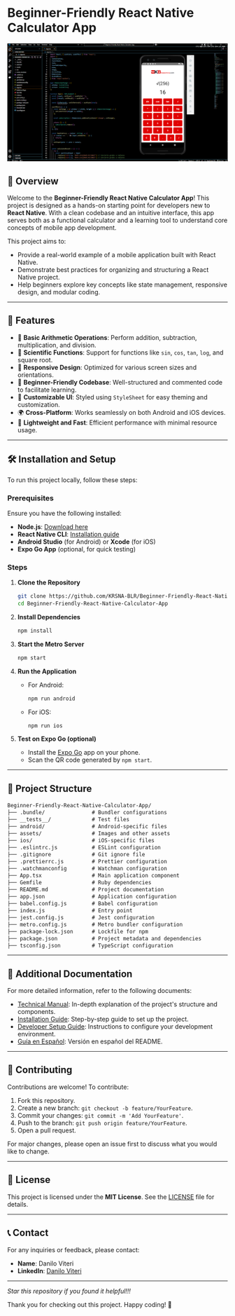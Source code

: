 # Beginner-Friendly React Native Calculator App

![App Preview](https://github.com/KRSNA-BLR/Beginner-Friendly-React-Native-Calculator-App/blob/main/assets/Beginner-Friendly-React-Native-Calculator-App-Kbasesorias-Danilo-Viteri.png)

## 🌟 Overview

Welcome to the **Beginner-Friendly React Native Calculator App**! This project is designed as a hands-on starting point for developers new to **React Native**. With a clean codebase and an intuitive interface, this app serves both as a functional calculator and a learning tool to understand core concepts of mobile app development.

This project aims to:

- Provide a real-world example of a mobile application built with React Native.
- Demonstrate best practices for organizing and structuring a React Native project.
- Help beginners explore key concepts like state management, responsive design, and modular coding.

---

## 🚀 Features

- 🧮 **Basic Arithmetic Operations**: Perform addition, subtraction, multiplication, and division.
- 🧪 **Scientific Functions**: Support for functions like `sin`, `cos`, `tan`, `log`, and square root.
- 📱 **Responsive Design**: Optimized for various screen sizes and orientations.
- 🔧 **Beginner-Friendly Codebase**: Well-structured and commented code to facilitate learning.
- 🎨 **Customizable UI**: Styled using `StyleSheet` for easy theming and customization.
- 🌍 **Cross-Platform**: Works seamlessly on both Android and iOS devices.
- 🚀 **Lightweight and Fast**: Efficient performance with minimal resource usage.

---

## 🛠️ Installation and Setup

To run this project locally, follow these steps:

### Prerequisites

Ensure you have the following installed:

- **Node.js**: [Download here](https://nodejs.org/)
- **React Native CLI**: [Installation guide](https://reactnative.dev/docs/environment-setup)
- **Android Studio** (for Android) or **Xcode** (for iOS)
- **Expo Go App** (optional, for quick testing)

### Steps

1. **Clone the Repository**
   ```bash
   git clone https://github.com/KRSNA-BLR/Beginner-Friendly-React-Native-Calculator-App.git
   cd Beginner-Friendly-React-Native-Calculator-App
   ```

2. **Install Dependencies**
   ```bash
   npm install
   ```

3. **Start the Metro Server**
   ```bash
   npm start
   ```

4. **Run the Application**

   - For Android:
     ```bash
     npm run android
     ```
   - For iOS:
     ```bash
     npm run ios
     ```

5. **Test on Expo Go (optional)**
   - Install the [Expo Go](https://expo.dev/client) app on your phone.
   - Scan the QR code generated by `npm start`.

---

## 📂 Project Structure

```
Beginner-Friendly-React-Native-Calculator-App/
├── .bundle/               # Bundler configurations
├── __tests__/             # Test files
├── android/               # Android-specific files
├── assets/                # Images and other assets
├── ios/                   # iOS-specific files
├── .eslintrc.js           # ESLint configuration
├── .gitignore             # Git ignore file
├── .prettierrc.js         # Prettier configuration
├── .watchmanconfig        # Watchman configuration
├── App.tsx                # Main application component
├── Gemfile                # Ruby dependencies
├── README.md              # Project documentation
├── app.json               # Application configuration
├── babel.config.js        # Babel configuration
├── index.js               # Entry point
├── jest.config.js         # Jest configuration
├── metro.config.js        # Metro bundler configuration
├── package-lock.json      # Lockfile for npm
├── package.json           # Project metadata and dependencies
├── tsconfig.json          # TypeScript configuration
```

---

## 📖 Additional Documentation

For more detailed information, refer to the following documents:

- [Technical Manual](https://github.com/KRSNA-BLR/Beginner-Friendly-React-Native-Calculator-App/blob/main/TECHNICAL_MANUAL.md): In-depth explanation of the project's structure and components.
- [Installation Guide](https://github.com/KRSNA-BLR/Beginner-Friendly-React-Native-Calculator-App/blob/main/INSTALLATION_GUIDE.md): Step-by-step guide to set up the project.
- [Developer Setup Guide](https://github.com/KRSNA-BLR/Beginner-Friendly-React-Native-Calculator-App/blob/main/DEVELOPER_SETUP.md): Instructions to configure your development environment.
- [Guía en Español](https://github.com/KRSNA-BLR/Beginner-Friendly-React-Native-Calculator-App/blob/main/README_ES.md): Versión en español del README.

---

## 🤝 Contributing

Contributions are welcome! To contribute:

1. Fork this repository.
2. Create a new branch: `git checkout -b feature/YourFeature`.
3. Commit your changes: `git commit -m 'Add YourFeature'`.
4. Push to the branch: `git push origin feature/YourFeature`.
5. Open a pull request.

For major changes, please open an issue first to discuss what you would like to change.

---

## 📜 License

This project is licensed under the **MIT License**. See the [LICENSE](./LICENSE) file for details.

---

## 📞 Contact

For any inquiries or feedback, please contact:

- **Name**: Danilo Viteri
- **LinkedIn**: [Danilo Viteri](https://www.linkedin.com/in/danilo-viteri-moreno/)

---

*Star this repository if you found it helpful!!!*

Thank you for checking out this project. Happy coding! 🚀
